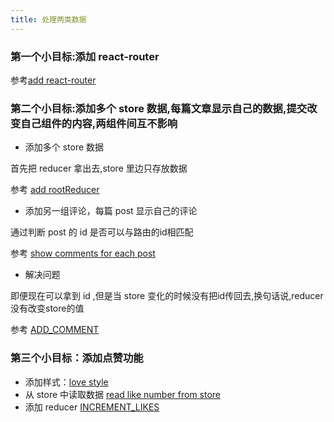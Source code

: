 ```yaml
---
title: 处理两类数据
---
```


### 第一个小目标:添加 react-router

参考[add react-router](https://github.com/fightingljm/redux-demo/commit/d2c68285f451dc9e66ad2330e5ce99cfa4ec1908)

### 第二个小目标:添加多个 store 数据,每篇文章显示自己的数据,提交改变自己组件的内容,两组件间互不影响

- 添加多个 store 数据

首先把 reducer 拿出去,store 里边只存放数据

参考 [add rootReducer](https://github.com/fightingljm/redux-demo/commit/9d1dbab542f70b179a917b5f093404255c6563dc)

- 添加另一组评论，每篇 post 显示自己的评论

通过判断 post 的 id 是否可以与路由的id相匹配

参考 [show comments for each post](https://github.com/fightingljm/redux-demo/commit/83a5ad0935a4fac7813c5d392646355c9d6734e0)

- 解决问题

即便现在可以拿到 id ,但是当 store 变化的时候没有把id传回去,换句话说,reducer没有改变store的值

参考 [ADD_COMMENT](https://github.com/fightingljm/redux-demo/commit/e9073ef8addd4a6e2c0930ca627e8f90cd506ad2)

### 第三个小目标：添加点赞功能

- 添加样式：[love style](https://github.com/fightingljm/redux-demo/commit/11a6811accc879c09843b321993edde64a8a9175)
- 从 store 中读取数据 [read like number from store](https://github.com/fightingljm/redux-demo/commit/70ad6b03884f8d8cd7c7213063954f9cafe21c7a)
- 添加 reducer  [INCREMENT_LIKES](https://github.com/fightingljm/redux-demo/commit/9542c253e6bbcb09de10c8eb4d4bbfc833dc42de)

